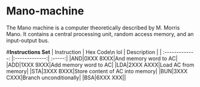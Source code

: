 # Mano-machine
The Mano machine is a computer theoretically described by M. Morris Mano. It contains a central processing unit, random access memory, and an input-output bus.

#**Instructions Set** 
| Instruction        | Hex Code\n lol   | Description  |
| :-------------: |:-------------:| :-----:|
|AND|0XXX 8XXX|And memory word to AC|
|ADD|1XXX 9XXX|Add memory word to AC|
|LDA|2XXX AXXX|Load AC from memory|
|STA|3XXX BXXX|Store content of AC into memory|
|BUN|3XXX CXXX|Branch unconditionally|
|BSA|6XXX XXX||
